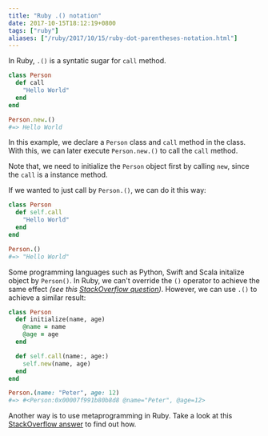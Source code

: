 ```yaml
---
title: "Ruby .() notation"
date: 2017-10-15T18:12:19+0800
tags: ["ruby"]
aliases: ["/ruby/2017/10/15/ruby-dot-parentheses-notation.html"]
---
```


In Ruby, `.()` is a syntatic sugar for `call` method.

```ruby
class Person
  def call
    "Hello World"
  end
end

Person.new.()
#=> Hello World
```

In this example, we declare a `Person` class and `call` method in the class. With this, we can later execute `Person.new.()` to call the `call` method.

Note that, we need to initialize the `Person` object first by calling `new`, since the `call` is a instance method.

If we wanted to just call by `Person.()`, we can do it this way:

```ruby
class Person
  def self.call
    "Hello World"
  end
end

Person.()
#=> "Hello World"

```

Some programming languages such as Python, Swift and Scala initalize object by `Person()`. In Ruby, we can't override the `()` operator to achieve the same effect _(see this [StackOverflow question](https://stackoverflow.com/questions/24351218/how-to-create-an-object-in-ruby-without-using-new?answertab=oldest#tab-top))_. However, we can use `.()` to achieve a similar result:

```ruby
class Person
  def initialize(name, age)
    @name = name
    @age = age
  end

  def self.call(name:, age:)
    self.new(name, age)
  end
end

Person.(name: "Peter", age: 12)
#=> #<Person:0x00007f991b80b8d8 @name="Peter", @age=12>
```

Another way is to use metaprogramming in Ruby. Take a look at this [StackOverflow answer](https://stackoverflow.com/a/24356542) to find out how.
